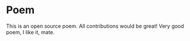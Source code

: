 # Poem
This is an open source poem. All contributions would be great!
Very good poem, I like it, mate.
